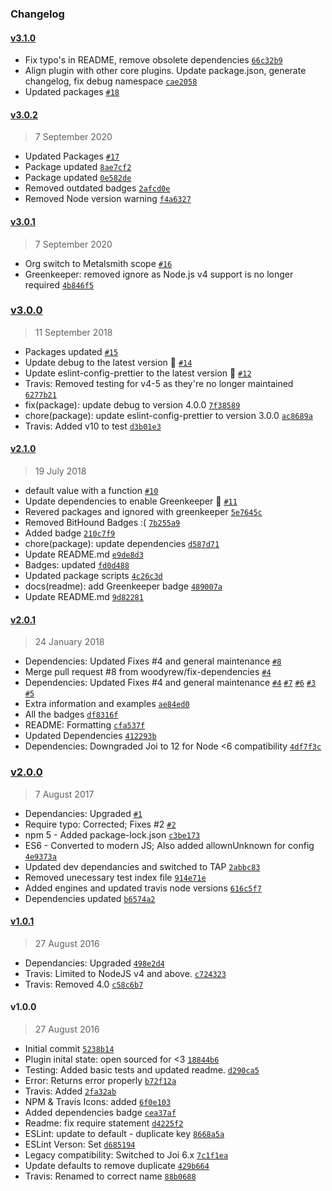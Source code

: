 ### Changelog

#### [v3.1.0](https://github.com/metalsmith/default-values/compare/v3.1.0...v3.0.2)

- Fix typo's in README, remove obsolete dependencies [`66c32b9`](https://github.com/metalsmith/default-values/commit/66c32b9)
- Align plugin with other core plugins. Update package.json, generate changelog, fix debug namespace [`cae2058`](https://github.com/metalsmith/default-values/commit/cae2058)
- Updated packages [`#18`](https://github.com/metalsmith/default-values/pull/18)

#### [v3.0.2](https://github.com/metalsmith/default-values/compare/v3.0.1...v3.0.2)

> 7 September 2020

- Updated Packages [`#17`](https://github.com/metalsmith/default-values/pull/17)
- Package updated [`8ae7cf2`](https://github.com/metalsmith/default-values/commit/8ae7cf224db67eb65c239fc473225149f1ab2670)
- Package updated [`0e582de`](https://github.com/metalsmith/default-values/commit/0e582de4de19581ea02792415195395ad646c299)
- Removed outdated badges [`2afcd0e`](https://github.com/metalsmith/default-values/commit/2afcd0e915c27ba7f91538042504160fb47edeb1)
- Removed Node version warning [`f4a6327`](https://github.com/metalsmith/default-values/commit/f4a6327babaa2696062fad1f89d69033b1ee18a4)

#### [v3.0.1](https://github.com/metalsmith/default-values/compare/v3.0.0...v3.0.1)

> 7 September 2020

- Org switch to Metalsmith scope [`#16`](https://github.com/metalsmith/default-values/pull/16)
- Greenkeeper: removed ignore as Node.js v4 support is no longer required [`4b846f5`](https://github.com/metalsmith/default-values/commit/4b846f51e4072aabb2e51271a26742b6a6abde40)

### [v3.0.0](https://github.com/metalsmith/default-values/compare/v2.1.0...v3.0.0)

> 11 September 2018

- Packages updated [`#15`](https://github.com/metalsmith/default-values/pull/15)
- Update debug to the latest version 🚀 [`#14`](https://github.com/metalsmith/default-values/pull/14)
- Update eslint-config-prettier to the latest version 🚀 [`#12`](https://github.com/metalsmith/default-values/pull/12)
- Travis: Removed testing for v4-5 as they're no longer maintained [`6277b21`](https://github.com/metalsmith/default-values/commit/6277b2161445bb915eef68bfb242f5ebc223596d)
- fix(package): update debug to version 4.0.0 [`7f38589`](https://github.com/metalsmith/default-values/commit/7f38589494cd1d96e1f59f85543f91cf8dcf691a)
- chore(package): update eslint-config-prettier to version 3.0.0 [`ac8689a`](https://github.com/metalsmith/default-values/commit/ac8689ad3d97fe55b43bbef6639c252158a5387d)
- Travis: Added v10 to test [`d3b01e3`](https://github.com/metalsmith/default-values/commit/d3b01e33a35e5d6a7ea78b6dee27f9823cafeb0a)

#### [v2.1.0](https://github.com/metalsmith/default-values/compare/v2.0.1...v2.1.0)

> 19 July 2018

- default value with a function [`#10`](https://github.com/metalsmith/default-values/pull/10)
- Update dependencies to enable Greenkeeper 🌴 [`#11`](https://github.com/metalsmith/default-values/pull/11)
- Revered packages and ignored with greenkeeper [`5e7645c`](https://github.com/metalsmith/default-values/commit/5e7645c6de8d23278f91b6160ec813921d2f16ac)
- Removed BitHound Badges :( [`7b255a9`](https://github.com/metalsmith/default-values/commit/7b255a9e3a861d06744542febfcfa5b31da9f747)
- Added badge [`210c7f9`](https://github.com/metalsmith/default-values/commit/210c7f9dbe4946685f7636ae87505334843fba2b)
- chore(package): update dependencies [`d587d71`](https://github.com/metalsmith/default-values/commit/d587d7103483bd7a5b68d75707e1164f765763d1)
- Update README.md [`e9de8d3`](https://github.com/metalsmith/default-values/commit/e9de8d3493943221012737a2583c760cc81bcca0)
- Badges: updated [`fd0d488`](https://github.com/metalsmith/default-values/commit/fd0d4887a2178ff689ad7333bed9d2872e33de7b)
- Updated package scripts [`4c26c3d`](https://github.com/metalsmith/default-values/commit/4c26c3d0110cc2ed99700ae7d7e30cb83dfd7b8b)
- docs(readme): add Greenkeeper badge [`489007a`](https://github.com/metalsmith/default-values/commit/489007ae174d55f6ef375a0fe5984461286e3ca0)
- Update README.md [`9d82281`](https://github.com/metalsmith/default-values/commit/9d82281a72a774c08c0c53f8d4ed4a4c8957e1f8)

#### [v2.0.1](https://github.com/metalsmith/default-values/compare/v2.0.0...v2.0.1)

> 24 January 2018

- Dependencies: Updated Fixes #4 and general maintenance [`#8`](https://github.com/metalsmith/default-values/pull/8)
- Merge pull request #8 from woodyrew/fix-dependencies [`#4`](https://github.com/metalsmith/default-values/issues/4)
- Dependencies: Updated Fixes #4 and general maintenance [`#4`](https://github.com/metalsmith/default-values/issues/4) [`#7`](https://github.com/metalsmith/default-values/issues/7) [`#6`](https://github.com/metalsmith/default-values/issues/6) [`#3`](https://github.com/metalsmith/default-values/issues/3) [`#5`](https://github.com/metalsmith/default-values/issues/5)
- Extra information and examples [`ae84ed0`](https://github.com/metalsmith/default-values/commit/ae84ed0d8d926695efb890150781489f7c3e1352)
- All the badges [`df8316f`](https://github.com/metalsmith/default-values/commit/df8316f62a4658110eb8596f30f3635d7a4bc9de)
- README: Formatting [`cfa537f`](https://github.com/metalsmith/default-values/commit/cfa537fa3f93ac2b8e4c65c7aeec95c72a0deb98)
- Updated Dependencies [`412293b`](https://github.com/metalsmith/default-values/commit/412293be44b6c9d0beee54b590e02ea64c61a2ec)
- Dependencies: Downgraded Joi to 12 for Node &lt;6 compatibility [`4df7f3c`](https://github.com/metalsmith/default-values/commit/4df7f3c70b75e09f876006dbae97582eb49f7d4d)

### [v2.0.0](https://github.com/metalsmith/default-values/compare/v1.0.1...v2.0.0)

> 7 August 2017

- Dependancies: Upgraded [`#1`](https://github.com/metalsmith/default-values/pull/1)
- Require typo: Corrected; Fixes #2 [`#2`](https://github.com/metalsmith/default-values/issues/2)
- npm 5 - Added package-lock.json [`c3be173`](https://github.com/metalsmith/default-values/commit/c3be173fe482521ad7cd8bbaebb3249a02df0db5)
- ES6 - Converted to modern JS; Also added allownUnknown for config [`4e9373a`](https://github.com/metalsmith/default-values/commit/4e9373a6f0a64b96a2f4077da6a9e473abc822b9)
- Updated dev dependancies and switched to TAP [`2abbc83`](https://github.com/metalsmith/default-values/commit/2abbc8386f5e79a0c963b3b49de5f763d1b03360)
- Removed unecessary test index file [`914e71e`](https://github.com/metalsmith/default-values/commit/914e71e068ce535cc18a7d09a135a02820ab6184)
- Added engines and updated travis node versions [`616c5f7`](https://github.com/metalsmith/default-values/commit/616c5f769e86a02582a7bb7aca5970fd8dc59c6d)
- Dependencies updated [`b6574a2`](https://github.com/metalsmith/default-values/commit/b6574a2770da152cfbeea66bc1e39dc859128fd2)

#### [v1.0.1](https://github.com/metalsmith/default-values/compare/v1.0.0...v1.0.1)

> 27 August 2016

- Dependancies: Upgraded [`498e2d4`](https://github.com/metalsmith/default-values/commit/498e2d488bda5ca69906e7e804ad0bb174bc6752)
- Travis: Limited to NodeJS v4 and above. [`c724323`](https://github.com/metalsmith/default-values/commit/c72432396611a6e9c9d812471e825ca96f0b4a42)
- Travis: Removed 4.0 [`c58c6b7`](https://github.com/metalsmith/default-values/commit/c58c6b7f760fd544c52c88b6c49386e7eb430632)

#### v1.0.0

> 27 August 2016

- Initial commit [`5238b14`](https://github.com/metalsmith/default-values/commit/5238b1401b34e384592239730e55f9a14367b313)
- Plugin inital state: open sourced for &lt;3 [`18844b6`](https://github.com/metalsmith/default-values/commit/18844b615993777b5183a63cc9321c4f4e38adf1)
- Testing: Added basic tests and updated readme. [`d290ca5`](https://github.com/metalsmith/default-values/commit/d290ca5bd892d92cd58bd1e43d66aed7f923760e)
- Error: Returns error properly [`b72f12a`](https://github.com/metalsmith/default-values/commit/b72f12a7c2569c25b50970791392746cba4eea22)
- Travis: Added [`2fa32ab`](https://github.com/metalsmith/default-values/commit/2fa32ab1d40903ac23ea5a198b8a7ae4c4160c4c)
- NPM & Travis Icons: added [`6f0e103`](https://github.com/metalsmith/default-values/commit/6f0e1034743b02b5346ddc37a16add84ff208625)
- Added dependencies badge [`cea37af`](https://github.com/metalsmith/default-values/commit/cea37af6d04265ded7b01168faa957972e6ee0f3)
- Readme: fix require statement [`d4225f2`](https://github.com/metalsmith/default-values/commit/d4225f2a5533d4d7a567935a1529e7b4bac60f57)
- ESLint: update to default - duplicate key [`8668a5a`](https://github.com/metalsmith/default-values/commit/8668a5aaa14eff117d738d9150906abcc43de5a2)
- ESLint Verson: Set [`d685194`](https://github.com/metalsmith/default-values/commit/d6851941ab931fc870f4192274b280c630ae0265)
- Legacy compatibility: Switched to Joi 6.x [`7c1f1ea`](https://github.com/metalsmith/default-values/commit/7c1f1ea675aff4ffc4402300c9e6582fe5430166)
- Update defaults to remove duplicate [`429b664`](https://github.com/metalsmith/default-values/commit/429b664e4d98805e811f9d776252b2c3a88c9a5f)
- Travis: Renamed to correct name [`88b0688`](https://github.com/metalsmith/default-values/commit/88b0688a6745255efe5470287106d7ed2a5ecba1)
